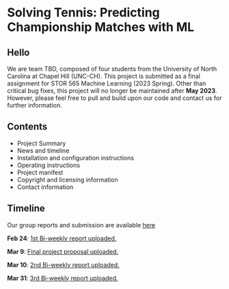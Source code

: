 # Solving Tennis: Predicting Championship Matches with ML

## Hello

We are team TBD, composed of four students from the University of North Carolina at Chapel Hill (UNC-CH). This project is submitted as a final assignment for STOR 565 Machine Learning (2023 Spring). Other than critical bug fixes, this project will no longer be maintained after **May 2023**. However, please feel free to pull and build upon our code and contact us for further information.  

## Contents
* Project Summary
* News and timeline
* Installation and configuration instructions
* Operating instructions
* Project manifest 
* Copyright and licensing information
* Contact information 

## Timeline

Our group reports and submission are available [here](https://www.dropbox.com/sh/b3segeyzj6gvfun/AAAR5GMEX73nhYMIgCD6t7t1a?dl=0)

**Feb 24**: [1st Bi-weekly report uploaded.](https://www.dropbox.com/s/veq0155t6oi4o71/TBD_02_24_2023.pdf?dl=0)

**Mar 9**: [Final project proposal uploaded.](https://www.dropbox.com/s/y4y0ke4u99v2dhy/TBD_03-09-2023_Project_Proposal.pdf?dl=0)

**Mar 10**: [2nd Bi-weekly report uploaded.](https://www.dropbox.com/s/3lq6owxj515egmb/TBD_03-09-2023.pdf?dl=0)

**Mar 31**: [3rd Bi-weekly report uploaded.](https://www.dropbox.com/s/7fbw5cl0ztccm3x/TBD_03-31-2023.pdf?dl=0)



